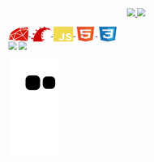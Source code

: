 

<div align="center">
  <a href="https://github.com/JoseJCCarlos">
  <img height="180em" src="https://github-readme-stats.vercel.app/api?username=JoseJCCarlos&show_icons=true&theme=dark&include_all_commits=true&count_private=true"/>
  <img height="180em" src="https://github-readme-stats.vercel.app/api/top-langs/?username=JoseJCCarlos&layout=compact&langs_count=7&theme=dark"/>
</div>
  
  <div style="display: inline_block"><br>
  <img align="center" alt="Jose-Ruby" height="30" width="40" src="https://raw.githubusercontent.com/devicons/devicon/master/icons/ruby/ruby-plain.svg">
  <img align="center" alt="Jose-Rails" height="30" width="40" src="https://raw.githubusercontent.com/devicons/devicon/master/icons/rails/rails-plain.svg">
  <img align="center" alt="Jose-Js" height="30" width="40" src="https://raw.githubusercontent.com/devicons/devicon/master/icons/javascript/javascript-plain.svg">
  <img align="center" alt="Jose-HTML" height="30" width="40" src="https://raw.githubusercontent.com/devicons/devicon/master/icons/html5/html5-original.svg">
  <img align="center" alt="Jose-CSS" height="30" width="40" src="https://raw.githubusercontent.com/devicons/devicon/master/icons/css3/css3-original.svg">
</div>
  
 <div>  
  <a href = "mailto:j.ccarlos.j1989@gmail.com"><img src="https://img.shields.io/badge/-Gmail-%23333?style=for-the-badge&logo=gmail&logoColor=white" target="_blank"></a>
  <a href="https://www.linkedin.com/in/jos%C3%A9-carlos-j-018023214/" target="_blank"><img src="https://img.shields.io/badge/-LinkedIn-%230077B5?style=for-the-badge&logo=linkedin&logoColor=white" target="_blank"></a> 
 
  ![Snake animation](https://github.com/rafaballerini/rafaballerini/blob/output/github-contribution-grid-snake.svg)
 
</div>
